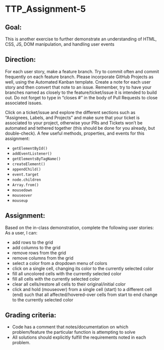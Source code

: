 # TTP_Assignment-5

## Goal:
This is another exercise to further demonstrate an understanding of HTML, CSS, JS, DOM manipulation, and handling user events


## Direction:
For each user story, make a feature branch. Try to commit often and commit frequently on each feature branch. Please incorporate GitHub Projects as well, using the Automated Kanban template. Create a note for each user story and then convert that note to an issue. Remember, try to have your branches named as closely to the feature/ticket/issue it is intended to build out. Do not forget to type in “closes #” in the body of Pull Requests to close associated issues. 

Click on a ticket/issue and explore the different sections such as “Assignees, Labels, and Projects” and make sure that your ticket is associated to your project, otherwise your PRs and Tickets won’t be automated and tethered together (this should be done for you already, but double-check).
A few useful methods, properties, and events for this assignment:
- `getElementById()`
- `addEventListener()`
- `getElementsByTagName()`
- `createElement()`
- `appendChild()`
- `event.target`
- `node.children`
- `Array.from()`
- `mousedown`
- `mouseover`
- `mouseup`

## Assignment:
Based on the in-class demonstration, complete the following user stories:
As a user, I can:
* add rows to the grid
* add columns to the grid
* remove rows from the grid
* remove columns from the grid
* select a color from a dropdown menu of colors
* click on a single cell, changing its color to the currently selected color
* fill all uncolored cells with the currently selected color
* fill all cells with the currently selected color
* clear all cells/restore all cells to their original/initial color
* click and hold (mouseover) from a single cell (start) to a different cell (end) such that all affected/hovered-over cells from start to end change to the currently selected color


## Grading criteria:
* Code has a comment that notes/documentation on which problem/feature the particular function is attempting to solve
* All solutions should explicitly fulfill the requirements noted in each problem.
